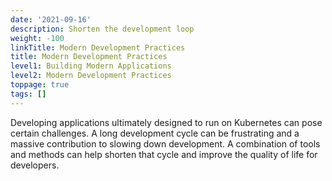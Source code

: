 ```yaml
---
date: '2021-09-16'
description: Shorten the development loop
weight: -100
linkTitle: Modern Development Practices
title: Modern Development Practices
level1: Building Modern Applications
level2: Modern Development Practices
toppage: true
tags: []
---
```


Developing applications ultimately designed to run on Kubernetes can pose certain challenges. A long development cycle can be frustrating and a massive contribution to slowing down development. A combination of tools and methods can help shorten that cycle and improve the quality of life for developers.